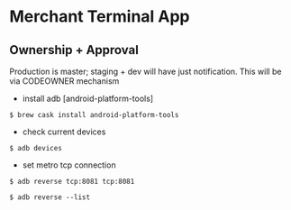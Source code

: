 # Merchant Terminal App


## Ownership + Approval

Production is master; staging + dev will have just notification. This will be via CODEOWNER mechanism



-  install adb [android-platform-tools]

```shell
$ brew cask install android-platform-tools
```

-  check current devices

```shell
$ adb devices
```

-  set metro tcp connection 

```shell
$ adb reverse tcp:8081 tcp:8081
```

```shell
$ adb reverse --list
```

